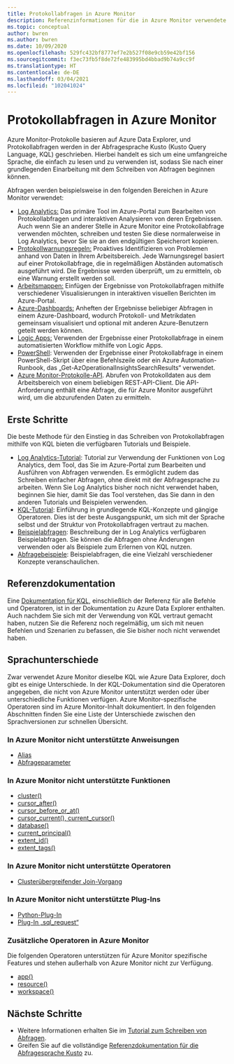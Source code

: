 ```yaml
---
title: Protokollabfragen in Azure Monitor
description: Referenzinformationen für die in Azure Monitor verwendete Abfragesprache Kusto. Enthält zusätzliche Elemente, die spezifisch für Azure Monitor sind, und Elemente, die in Azure Monitor-Protokollabfragen nicht unterstützt werden.
ms.topic: conceptual
author: bwren
ms.author: bwren
ms.date: 10/09/2020
ms.openlocfilehash: 529fc432bf8777ef7e2b527f08e9cb59e42bf156
ms.sourcegitcommit: f3ec73fb5f8de72fe483995bd4bbad9b74a9cc9f
ms.translationtype: HT
ms.contentlocale: de-DE
ms.lasthandoff: 03/04/2021
ms.locfileid: "102041024"
---
```

# <a name="log-queries-in-azure-monitor"></a>Protokollabfragen in Azure Monitor
Azure Monitor-Protokolle basieren auf Azure Data Explorer, und Protokollabfragen werden in der Abfragesprache Kusto (Kusto Query Language, KQL) geschrieben. Hierbei handelt es sich um eine umfangreiche Sprache, die einfach zu lesen und zu verwenden ist, sodass Sie nach einer grundlegenden Einarbeitung mit dem Schreiben von Abfragen beginnen können.

Abfragen werden beispielsweise in den folgenden Bereichen in Azure Monitor verwendet:

- [Log Analytics:](../logs/log-analytics-overview.md) Das primäre Tool im Azure-Portal zum Bearbeiten von Protokollabfragen und interaktiven Analysieren von deren Ergebnissen. Auch wenn Sie an anderer Stelle in Azure Monitor eine Protokollabfrage verwenden möchten, schreiben und testen Sie diese normalerweise in Log Analytics, bevor Sie sie an den endgültigen Speicherort kopieren.
- [Protokollwarnungsregeln:](../alerts/alerts-overview.md) Proaktives Identifizieren von Problemen anhand von Daten in Ihrem Arbeitsbereich.  Jede Warnungsregel basiert auf einer Protokollabfrage, die in regelmäßigen Abständen automatisch ausgeführt wird.  Die Ergebnisse werden überprüft, um zu ermitteln, ob eine Warnung erstellt werden soll.
- [Arbeitsmappen:](../visualize/workbooks-overview.md) Einfügen der Ergebnisse von Protokollabfragen mithilfe verschiedener Visualisierungen in interaktiven visuellen Berichten im Azure-Portal.
- [Azure-Dashboards:](../visualize/tutorial-logs-dashboards.md) Anheften der Ergebnisse beliebiger Abfragen in einem Azure-Dashboard, wodurch Protokoll- und Metrikdaten gemeinsam visualisiert und optional mit anderen Azure-Benutzern geteilt werden können.
- [Logic Apps:](../logs/logicapp-flow-connector.md)  Verwenden der Ergebnisse einer Protokollabfrage in einem automatisierten Workflow mithilfe von Logic Apps.
- [PowerShell](/powershell/module/az.operationalinsights/get-azoperationalinsightssearchresult): Verwenden der Ergebnisse einer Protokollabfrage in einem PowerShell-Skript über eine Befehlszeile oder ein Azure Automation-Runbook, das „Get-AzOperationalInsightsSearchResults“ verwendet.
- [Azure Monitor-Protokolle-API](https://dev.loganalytics.io). Abrufen von Protokolldaten aus dem Arbeitsbereich von einem beliebigen REST-API-Client.  Die API-Anforderung enthält eine Abfrage, die für Azure Monitor ausgeführt wird, um die abzurufenden Daten zu ermitteln.

## <a name="getting-started"></a>Erste Schritte
Die beste Methode für den Einstieg in das Schreiben von Protokollabfragen mithilfe von KQL bieten die verfügbaren Tutorials und Beispiele.

- [Log Analytics-Tutorial](./log-analytics-tutorial.md): Tutorial zur Verwendung der Funktionen von Log Analytics, dem Tool, das Sie im Azure-Portal zum Bearbeiten und Ausführen von Abfragen verwenden. Es ermöglicht zudem das Schreiben einfacher Abfragen, ohne direkt mit der Abfragesprache zu arbeiten. Wenn Sie Log Analytics bisher noch nicht verwendet haben, beginnen Sie hier, damit Sie das Tool verstehen, das Sie dann in den anderen Tutorials und Beispielen verwenden.
- [KQL-Tutorial](/azure/data-explorer/kusto/query/tutorial?pivots=azuremonitor): Einführung in grundlegende KQL-Konzepte und gängige Operatoren. Dies ist der beste Ausgangspunkt, um sich mit der Sprache selbst und der Struktur von Protokollabfragen vertraut zu machen. 
- [Beispielabfragen](../logs/example-queries.md): Beschreibung der in Log Analytics verfügbaren Beispielabfragen. Sie können die Abfragen ohne Änderungen verwenden oder als Beispiele zum Erlernen von KQL nutzen.
- [Abfragebeispiele](/azure/data-explorer/kusto/query/samples?pivots=azuremonitor): Beispielabfragen, die eine Vielzahl verschiedener Konzepte veranschaulichen.



## <a name="reference-documentation"></a>Referenzdokumentation
Eine [Dokumentation für KQL](/azure/data-explorer/kusto/query/), einschließlich der Referenz für alle Befehle und Operatoren, ist in der Dokumentation zu Azure Data Explorer enthalten. Auch nachdem Sie sich mit der Verwendung von KQL vertraut gemacht haben, nutzen Sie die Referenz noch regelmäßig, um sich mit neuen Befehlen und Szenarien zu befassen, die Sie bisher noch nicht verwendet haben.


## <a name="language-differences"></a>Sprachunterschiede
Zwar verwendet Azure Monitor dieselbe KQL wie Azure Data Explorer, doch gibt es einige Unterschiede. In der KQL-Dokumentation sind die Operatoren angegeben, die nicht von Azure Monitor unterstützt werden oder über unterschiedliche Funktionen verfügen. Azure Monitor-spezifische Operatoren sind im Azure Monitor-Inhalt dokumentiert. In den folgenden Abschnitten finden Sie eine Liste der Unterschiede zwischen den Sprachversionen zur schnellen Übersicht.

### <a name="statements-not-supported-in-azure-monitor"></a>In Azure Monitor nicht unterstützte Anweisungen

* [Alias](/azure/kusto/query/aliasstatement)
* [Abfrageparameter](/azure/kusto/query/queryparametersstatement)

### <a name="functions-not-supported-in-azure-monitor"></a>In Azure Monitor nicht unterstützte Funktionen

* [cluster()](/azure/kusto/query/clusterfunction)
* [cursor_after()](/azure/kusto/query/cursorafterfunction)
* [cursor_before_or_at()](/azure/kusto/query/cursorbeforeoratfunction)
* [cursor_current(), current_cursor()](/azure/kusto/query/cursorcurrent)
* [database()](/azure/kusto/query/databasefunction)
* [current_principal()](/azure/kusto/query/current-principalfunction)
* [extent_id()](/azure/kusto/query/extentidfunction)
* [extent_tags()](/azure/kusto/query/extenttagsfunction)

### <a name="operators-not-supported-in-azure-monitor"></a>In Azure Monitor nicht unterstützte Operatoren

* [Clusterübergreifender Join-Vorgang](/azure/kusto/query/joincrosscluster)

### <a name="plugins-not-supported-in-azure-monitor"></a>In Azure Monitor nicht unterstützte Plug-Ins

* [Python-Plug-In](/azure/kusto/query/pythonplugin)
* [Plug-In „sql_request“](/azure/kusto/query/sqlrequestplugin)


### <a name="additional-operators-in-azure-monitor"></a>Zusätzliche Operatoren in Azure Monitor
Die folgenden Operatoren unterstützen für Azure Monitor spezifische Features und stehen außerhalb von Azure Monitor nicht zur Verfügung.

* [app()](../logs/app-expression.md)
* [resource()](./resource-expression.md)
* [workspace()](../logs/workspace-expression.md)

## <a name="next-steps"></a>Nächste Schritte
- Weitere Informationen erhalten Sie im [Tutorial zum Schreiben von Abfragen](/azure/data-explorer/kusto/query/tutorial?pivots=azuremonitor).
- Greifen Sie auf die vollständige [Referenzdokumentation für die Abfragesprache Kusto](/azure/kusto/query/) zu.